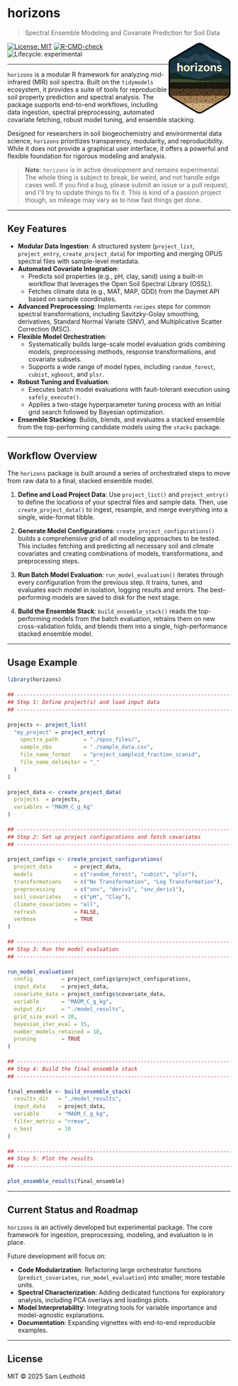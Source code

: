 # horizons

> Spectral Ensemble Modeling and Covariate Prediction for Soil Data

<img src="man/figures/logo.png" align="right" width="140"/>

[![License: MIT](https://img.shields.io/badge/License-MIT-yellow.svg)](LICENSE.md)
[![R-CMD-check](https://img.shields.io/badge/R--CMD--check-failing-red)](https://github.com/S-Leuthold/horizons/actions)
![Lifecycle: experimental](https://img.shields.io/badge/lifecycle-experimental-orange.svg)

---

`horizons` is a modular R framework for analyzing mid-infrared (MIR) soil spectra. Built on the `tidymodels` ecosystem, it provides a suite of tools for reproducible soil property prediction and spectral analysis. The package supports end-to-end workflows, including data ingestion, spectral preprocessing, automated covariate fetching, robust model tuning, and ensemble stacking.

Designed for researchers in soil biogeochemistry and environmental data science, `horizons` prioritizes transparency, modularity, and reproducibility. While it does not provide a graphical user interface, it offers a powerful and flexible foundation for rigorous modeling and analysis.

> **Note**: `horizons` is in active development and remains experimental. The whole thing is subject to break, be weird, and not handle edge cases well. If you find a bug, please submit an issue or a pull request, and I'll try to update things to fix it. This is kind of a passion project though, so mileage may vary as to how fast things get done.

---

## Key Features

-   **Modular Data Ingestion**: A structured system (`project_list`, `project_entry`, `create_project_data`) for importing and merging OPUS spectral files with sample-level metadata.
-   **Automated Covariate Integration**:
    -   Predicts soil properties (e.g., pH, clay, sand) using a built-in workflow that leverages the Open Soil Spectral Library (OSSL).
    -   Fetches climate data (e.g., MAT, MAP, GDD) from the Daymet API based on sample coordinates.
-   **Advanced Preprocessing**: Implements `recipes` steps for common spectral transformations, including Savitzky-Golay smoothing, derivatives, Standard Normal Variate (SNV), and Multiplicative Scatter Correction (MSC).
-   **Flexible Model Orchestration**:
    -   Systematically builds large-scale model evaluation grids combining models, preprocessing methods, response transformations, and covariate subsets.
    -   Supports a wide range of model types, including `random_forest`, `cubist`, `xgboost`, and `plsr`.
-   **Robust Tuning and Evaluation**:
    -   Executes batch model evaluations with fault-tolerant execution using `safely_execute()`.
    -   Applies a two-stage hyperparameter tuning process with an initial grid search followed by Bayesian optimization.
-   **Ensemble Stacking**: Builds, blends, and evaluates a stacked ensemble from the top-performing candidate models using the `stacks` package.

---

## Workflow Overview

The `horizons` package is built around a series of orchestrated steps to move from raw data to a final, stacked ensemble model.

1.  **Define and Load Project Data**:
    Use `project_list()` and `project_entry()` to define the locations of your spectral files and sample data. Then, use `create_project_data()` to ingest, resample, and merge everything into a single, wide-format tibble.

2.  **Generate Model Configurations**:
    `create_project_configurations()` builds a comprehensive grid of all modeling approaches to be tested. This includes fetching and predicting all necessary soil and climate covariates and creating combinations of models, transformations, and preprocessing steps.

3.  **Run Batch Model Evaluation**:
    `run_model_evaluation()` iterates through every configuration from the previous step. It trains, tunes, and evaluates each model in isolation, logging results and errors. The best-performing models are saved to disk for the next stage.

4.  **Build the Ensemble Stack**:
    `build_ensemble_stack()` reads the top-performing models from the batch evaluation, retrains them on new cross-validation folds, and blends them into a single, high-performance stacked ensemble model.

---

## Usage Example

```r
library(horizons)

## -----------------------------------------------------------------------------
## Step 1: Define project(s) and load input data
## -----------------------------------------------------------------------------

projects <- project_list(
  "my_project" = project_entry(
    spectra_path        = "./opus_files/",
    sample_obs          = "./sample_data.csv",
    file_name_format    = "project_sampleid_fraction_scanid",
    file_name_delimiter = "_"
  )
)

project_data <- create_project_data(
  projects  = projects,
  variables = "MAOM_C_g_kg"
)

## -----------------------------------------------------------------------------
## Step 2: Set up project configurations and fetch covariates
## -----------------------------------------------------------------------------

project_configs <- create_project_configurations(
  project_data       = project_data,
  models             = c("random_forest", "cubist", "plsr"),
  transformations    = c("No Transformation", "Log Transformation"),
  preprocessing      = c("snv", "deriv1", "snv_deriv1"),
  soil_covariates    = c("pH", "Clay"),
  climate_covariates = "all",
  refresh            = FALSE,
  verbose            = TRUE
)

## -----------------------------------------------------------------------------
## Step 3: Run the model evaluation
## -----------------------------------------------------------------------------

run_model_evaluation(
  config         = project_configs$project_configurations,
  input_data     = project_data,
  covariate_data = project_configs$covariate_data,
  variable       = "MAOM_C_g_kg",
  output_dir     = "./model_results",
  grid_size_eval = 10,
  bayesian_iter_eval = 15,
  number_models_retained = 10,
  pruning        = TRUE
)

## -----------------------------------------------------------------------------
## Step 4: Build the final ensemble stack
## -----------------------------------------------------------------------------

final_ensemble <- build_ensemble_stack(
  results_dir   = "./model_results",
  input_data    = project_data,
  variable      = "MAOM_C_g_kg",
  filter_metric = "rrmse",
  n_best        = 10
)

## -----------------------------------------------------------------------------
## Step 5: Plot the results
## -----------------------------------------------------------------------------

plot_ensemble_results(final_ensemble)
```

---

## Current Status and Roadmap

`horizons` is an actively developed but experimental package. The core framework for ingestion, preprocessing, modeling, and evaluation is in place.

Future development will focus on:
-   **Code Modularization**: Refactoring large orchestrator functions (`predict_covariates`, `run_model_evaluation`) into smaller, more testable units.
-   **Spectral Characterization**: Adding dedicated functions for exploratory analysis, including PCA overlays and loadings plots.
-   **Model Interpretability**: Integrating tools for variable importance and model-agnostic explanations.
-   **Documentation**: Expanding vignettes with end-to-end reproducible examples.

---

## License

MIT © 2025 Sam Leuthold
